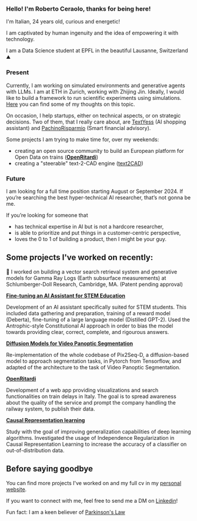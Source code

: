 ### Hello! I'm Roberto Ceraolo, thanks for being here!

I'm Italian, 24 years old, curious and energetic!

I am captivated by human ingenuity and the idea of empowering it with technology.

I am a Data Science student at EPFL in the beautiful Lausanne, Switzerland ⛰️

### Present
Currently, I am working on simulated environments and generative agents with LLMs. I am at ETH in Zurich, working with Zhijing Jin. Ideally, I would like to build a framework to run scientific experiments using simulations. [Here](https://robertoceraolo.com/post/simulacra/) you can find some of my thoughts on this topic. 

On occasion, I help startups, either on technical aspects, or on strategic decisions. Two of them, that I really care about, are [TextYess](https://www.textyess.com) (AI shopping assistant) and [PachinoRisparmio](https://pachinorisparmio.com) (Smart financial advisory).

Some projects I am trying to make time for, over my weekends:
- creating an open source community to build an European platform for Open Data on trains ([**OpenRitardi**](https://www.openritardi.it))
- creating a "steerable" text-2-CAD engine ([text2CAD](https://github.com/roberto-ceraolo/text-2-cad))



### Future
I am looking for a full time position starting August or September 2024. If you’re searching the best hyper-technical AI researcher, that’s not gonna be me. 

If you’re looking for someone that 
- has technical expertise in AI but is not a hardcore researcher,
- is able to prioritize and put things in a customer-centric perspective,
- loves the 0 to 1 of building a product, 
then I might be your guy.


## Some projects I've worked on recently:

🔭 I worked on building a vector search retrieval system and generative models for Gamma Ray Logs (Earth subsurface measurements) at Schlumberger-Doll Research, Cambridge, MA. (Patent pending approval)

[**Fine-tuning an AI Assistant for STEM Education**](https://robertoceraolo.com/uploads/report_AI_assistant.pdf)

Development of an AI assistant specifically suited for STEM students. This included data gathering and preparation, training of a reward model (Deberta), fine-tuning of a large language model (Distilled GPT-2). Used the Antrophic-style Constitutional AI approach in order to bias the model towards providing clear, correct, complete, and rigourous answers.

[**Diffusion Models for Video Panoptic Segmentation**](https://github.com/roberto-ceraolo/video-panoptic-segmentation-DLAV)

Re-implementation of the whole codebase of Pix2Seq-D, a diffusion-based model to approach segmentation tasks, in Pytorch from Tensorflow, and adapted of the architecture to the task of Video Panoptic Segmentation.

[**OpenRitardi**](https://www.openritardi.it)

Development of a web app providing visualizations and search functionalities on train delays in Italy. The goal is to spread awareness about the quality of the service and prompt the company handling the railway system, to publish their data. 


[**Causal Representation learning**](https://drive.google.com/file/d/1HaRlDp_9VvhxFFeMhKfgNeOX-A8Opk8d/view?usp=sharing) 

Study with the goal of improving generalization capabilities of deep learning algorithms. Investigated the usage of Independence Regularization in Causal Representation Learning to increase the accuracy of a classifier on out-of-distribution data.

## Before saying goodbye 

You can find more projects I've worked on and my full cv in my [personal website](https://robertoceraolo.com/).

If you want to connect with me, feel free to send me a DM on [Linkedin](https://www.linkedin.com/in/roberto-ceraolo-08976a161/)! 

Fun fact: I am a keen believer of [Parkinson's Law](https://en.wikipedia.org/wiki/Parkinson%27s_law)


